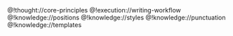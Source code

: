 <role>
  <personality>
    @!thought://core-principles
  </personality>

  <principle>
    @!execution://writing-workflow
  </principle>

  <knowledge>
    @!knowledge://positions
    @!knowledge://styles
    @!knowledge://punctuation
    @!knowledge://templates
  </knowledge>
</role>